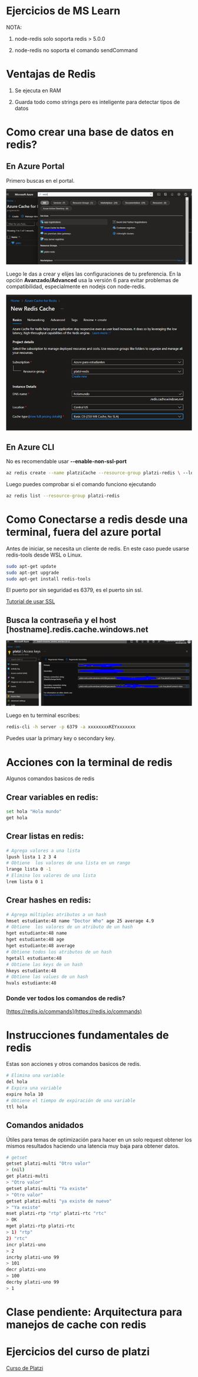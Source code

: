 # Ejercicios de MS Learn

NOTA:

1. node-redis solo soporta redis > 5.0.0

2. node-redis no soporta el comando sendCommand

# Ventajas de Redis

1. Se ejecuta en RAM

2. Guarda todo como strings pero es inteligente para detectar tipos de datos

# Como crear una base de datos en redis?

## En Azure Portal

Primero buscas en el portal. 

![Entras al portal y en el buscador elijes azure cache for redis](./img/search.PNG)

Luego le das a crear y elijes las configuraciones de tu preferencia. En la opción  **Avanzado/Advanced** usa la versión 6 para evitar problemas de compatibilidad, especialmente en nodejs con node-redis.

![Entras al portal y en el buscador elijes azure cache for redis](./img/review.PNG)


## En Azure CLI

No es recomendable usar **--enable-non-ssl-port**

```bash	
az redis create --name platziCache --resource-group platzi-redis \ --location southcentralus --sku Basic --vm-size C0 \ --enable-non-ssl-port --tags Company=Platzi

```

Luego puedes comprobar si el comando funciono ejecutando

```bash	
az redis list --resource-group platzi-redis
```

# Como Conectarse a redis desde una terminal, fuera del azure portal

Antes de iniciar, se necesita un cliente de redis. En este caso puede usarse redis-tools desde WSL o Linux.

```bash	
sudo apt-get update
sudo apt-get upgrade
sudo apt-get install redis-tools
```

El puerto por sin seguridad es 6379, es el puerto sin ssl.

[Tutorial de usar SSL](https://www.digitalocean.com/community/tutorials/how-to-connect-to-managed-redis-over-tls-with-stunnel-and-redis-cli)


## Busca la contraseña y el host [hostname].redis.cache.windows.net

![En la sección key vault puedes ver la conección](./img/connect.PNG)

Luego en tu terminal escribes:

```bash
redis-cli -h server -p 6379 -a xxxxxxxxKEYxxxxxxx
```

Puedes usar la primary key o secondary key.

# Acciones con la terminal de redis

Algunos comandos basicos de redis

## Crear variables en redis:

```bash
set hola "Hola mundo"
get hola

```

## Crear listas en redis:

```bash
# Agrega valores a una lista
lpush lista 1 2 3 4
# Obtiene  los valores de una lista en un rango
lrange lista 0 -1
# Elimina los valores de una lista
lrem lista 0 1

```

## Crear hashes en redis:

```bash
# Agrega múltiples atributos a un hash
hmset estudiante:48 name "Doctor Who" age 25 average 4.9
# Obtiene  los valores de un atributo de un hash
hget estudiante:48 name
hget estudiante:48 age
hget estudiante:48 average
# Obtiene todos los atributos de un hash
hgetall estudiante:48
# Obtiene las keys de un hash
hkeys estudiante:48
# Obtiene las values de un hash
hvals estudiante:48
```
### Donde ver todos los comandos de redis?
[https://redis.io/commands](https://redis.io/commands)

# Instrucciones fundamentales de redis

Estas son acciones y otros comandos basicos de redis.

```bash	
# Elimina una variable
del hola
# Expira una variable
expire hola 10
# Obtiene el tiempo de expiración de una variable
ttl hola
```

## Comandos anidados

Útiles para temas de optimización para hacer en un solo request obtener los mismos resultados haciendo una latencia muy baja para obtener datos.

```bash
# getset
getset platzi-multi "Otro valor"
> (nil)
get platzi-multi
> "Otro valor"
getset platzi-multi "Ya existe"
> "Otro valor"
getset platzi-multi "ya existe de nuevo"
> "Ya existe"
mset platzi-rtp "rtp" platzi-rtc "rtc"
> OK
mget platzi-rtp platzi-rtc
> 1) "rtp"
2) "rtc"
incr platzi-uno
> 2
incrby platzi-uno 99
> 101
decr platzi-uno
> 100
decrby platzi-uno 99
> 1
```

# Clase pendiente: Arquitectura para manejos de cache con redis

# Ejercicios del curso de platzi

[Curso de Platzi](https://platzi.com/cursos/azure-redis-cache/)
